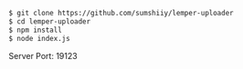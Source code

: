 ```bash
$ git clone https://github.com/sumshiiy/lemper-uploader
$ cd lemper-uploader
$ npm install
$ node index.js
```
Server Port: 19123
